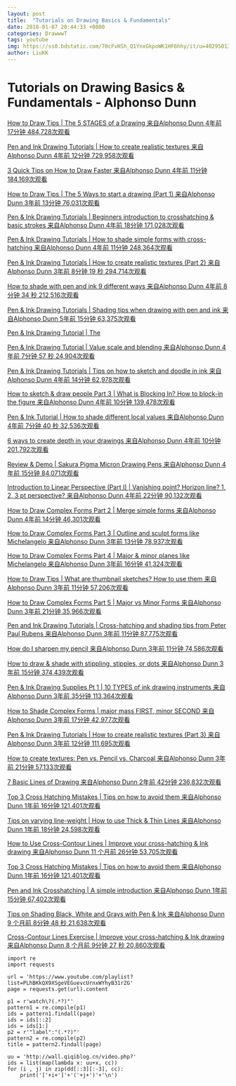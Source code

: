 ```yaml
---
layout: post
title:  "Tutorials on Drawing Basics & Fundamentals"
date: 2018-01-07 20:44:33 +0800
categories: DrawwwT
tags: youtube
img: https://ss0.bdstatic.com/70cFvHSh_Q1YnxGkpoWK1HF6hhy/it/u=4029501354,3595980838&fm=27&gp=0.jpg
author: LiuKK
---
```


# Tutorials on Drawing Basics & Fundamentals - Alphonso Dunn


[How to Draw Tips | The 5 STAGES of a Drawing 来自Alphonso Dunn 4年前 17分钟 484,728次观看](http://wall.qiqiblog.cn/video.php?v=HzydK56tr9U&index=1&list=PLhBKkQX9XSgeVEGuevcUrnxWYhyB31rZG)

[Pen and Ink Drawing Tutorials | How to create realistic textures 来自Alphonso Dunn 4年前 12分钟 729,958次观看](http://wall.qiqiblog.cn/video.php?v=smAJFoedfvE&index=2&list=PLhBKkQX9XSgeVEGuevcUrnxWYhyB31rZG)

[3 Quick Tips on How to Draw Faster 来自Alphonso Dunn 4年前 11分钟 184,169次观看](http://wall.qiqiblog.cn/video.php?v=aLxJItMVvf8&index=3&list=PLhBKkQX9XSgeVEGuevcUrnxWYhyB31rZG)

[How to Draw Tips | The 5 Ways to start a drawing (Part 1) 来自Alphonso Dunn 3年前 13分钟 76,031次观看](http://wall.qiqiblog.cn/video.php?v=_b8tg-COeDQ&index=4&list=PLhBKkQX9XSgeVEGuevcUrnxWYhyB31rZG)

[Pen & Ink Drawing Tutorials | Beginners introduction to crosshatching & basic strokes 来自Alphonso Dunn 4年前 18分钟 171,028次观看](http://wall.qiqiblog.cn/video.php?v=DtPS4Ei-MwE&index=5&list=PLhBKkQX9XSgeVEGuevcUrnxWYhyB31rZG)

[Pen & Ink Drawing Tutorials | How to shade simple forms with cross-hatching 来自Alphonso Dunn 4年前 11分钟 248,364次观看](http://wall.qiqiblog.cn/video.php?v=2lUL-3TvzxU&index=6&list=PLhBKkQX9XSgeVEGuevcUrnxWYhyB31rZG)

[Pen & Ink Drawing Tutorials | How to create realistic textures (Part 2) 来自Alphonso Dunn 3年前 8分钟 19 秒 294,714次观看](http://wall.qiqiblog.cn/video.php?v=j3INAHNlEWI&index=7&list=PLhBKkQX9XSgeVEGuevcUrnxWYhyB31rZG)

[How to shade with pen and ink 9 different ways 来自Alphonso Dunn 4年前 8分钟 34 秒 212,516次观看](http://wall.qiqiblog.cn/video.php?v=X6497XcnavY&index=8&list=PLhBKkQX9XSgeVEGuevcUrnxWYhyB31rZG)

[Pen & Ink Drawing Tutorials | Shading tips when drawing with pen and ink 来自Alphonso Dunn 5年前 15分钟 63,375次观看](http://wall.qiqiblog.cn/video.php?v=QHtDTfaDdgo&index=9&list=PLhBKkQX9XSgeVEGuevcUrnxWYhyB31rZG)

[Pen & Ink Drawing Tutorial | The ](http://wall.qiqiblog.cn/video.php?v=zI2fNfO8BBM&index=11&list=PLhBKkQX9XSgeVEGuevcUrnxWYhyB31rZG)

[Pen & Ink Drawing Tutorial | Value scale and blending 来自Alphonso Dunn 4年前 7分钟 57 秒 24,904次观看](http://wall.qiqiblog.cn/video.php?v=Neq67pjcgoE&index=12&list=PLhBKkQX9XSgeVEGuevcUrnxWYhyB31rZG)

[Pen & Ink Drawing Tutorials | Tips on how to sketch and doodle in ink 来自Alphonso Dunn 4年前 14分钟 62,978次观看](http://wall.qiqiblog.cn/video.php?v=CtkvB1MIx3U&index=13&list=PLhBKkQX9XSgeVEGuevcUrnxWYhyB31rZG)

[How to sketch & draw people Part 3 | What is Blocking In? How to block-in the figure 来自Alphonso Dunn 4年前 10分钟 139,478次观看](http://wall.qiqiblog.cn/video.php?v=TYS8jKu0xPE&index=14&list=PLhBKkQX9XSgeVEGuevcUrnxWYhyB31rZG)

[Pen & Ink Tutorial | How to shade different local values 来自Alphonso Dunn 4年前 7分钟 40 秒 32,536次观看](http://wall.qiqiblog.cn/video.php?v=_q70C8mpvVI&index=15&list=PLhBKkQX9XSgeVEGuevcUrnxWYhyB31rZG)

[6 ways to create depth in your drawings 来自Alphonso Dunn 4年前 10分钟 201,792次观看](http://wall.qiqiblog.cn/video.php?v=bieQn0L9ZaI&index=17&list=PLhBKkQX9XSgeVEGuevcUrnxWYhyB31rZG)

[Review & Demo | Sakura Pigma Micron Drawing Pens 来自Alphonso Dunn 4年前 15分钟 84,071次观看](http://wall.qiqiblog.cn/video.php?v=a_QgH44Kgsc&index=18&list=PLhBKkQX9XSgeVEGuevcUrnxWYhyB31rZG)

[Introduction to Linear Perspective (Part I) | Vanishing point? Horizon line? 1, 2, 3 pt perspective? 来自Alphonso Dunn 4年前 22分钟 90,132次观看](http://wall.qiqiblog.cn/video.php?v=4jmIXmZVuKI&index=19&list=PLhBKkQX9XSgeVEGuevcUrnxWYhyB31rZG)

[How to Draw Complex Forms Part 2 | Merge simple forms 来自Alphonso Dunn 4年前 14分钟 46,301次观看](http://wall.qiqiblog.cn/video.php?v=YyzlqbeZ0Ec&index=21&list=PLhBKkQX9XSgeVEGuevcUrnxWYhyB31rZG)

[How to Draw Complex Forms Part 3 | Outline and sculpt forms like Michelangelo 来自Alphonso Dunn 3年前 13分钟 78,937次观看](http://wall.qiqiblog.cn/video.php?v=PpnWYoQerag&index=22&list=PLhBKkQX9XSgeVEGuevcUrnxWYhyB31rZG)

[How to Draw Complex Forms Part 4 | Major & minor planes like Michelangelo 来自Alphonso Dunn 3年前 16分钟 41,324次观看](http://wall.qiqiblog.cn/video.php?v=qojDj9xP3rU&index=23&list=PLhBKkQX9XSgeVEGuevcUrnxWYhyB31rZG)

[How to Draw Tips | What are thumbnail sketches? How to use them 来自Alphonso Dunn 3年前 11分钟 57,206次观看](http://wall.qiqiblog.cn/video.php?v=UShPncjYYK0&index=24&list=PLhBKkQX9XSgeVEGuevcUrnxWYhyB31rZG)

[How to Draw Complex Forms Part 5 | Major vs Minor Forms 来自Alphonso Dunn 3年前 21分钟 35,966次观看](http://wall.qiqiblog.cn/video.php?v=SBvI0Zhw5ps&index=25&list=PLhBKkQX9XSgeVEGuevcUrnxWYhyB31rZG)

[Pen and Ink Drawing Tutorials | Cross-hatching and shading tips from Peter Paul Rubens 来自Alphonso Dunn 3年前 11分钟 87,775次观看](http://wall.qiqiblog.cn/video.php?v=hg5IaEQWmx0&index=26&list=PLhBKkQX9XSgeVEGuevcUrnxWYhyB31rZG)

[How do I sharpen my pencil 来自Alphonso Dunn 3年前 11分钟 74,586次观看](http://wall.qiqiblog.cn/video.php?v=YaZ13tStm0s&index=27&list=PLhBKkQX9XSgeVEGuevcUrnxWYhyB31rZG)

[How to draw & shade with stippling, stipples, or dots 来自Alphonso Dunn 3年前 15分钟 374,439次观看](http://wall.qiqiblog.cn/video.php?v=pE5JgjgOw7M&index=28&list=PLhBKkQX9XSgeVEGuevcUrnxWYhyB31rZG)

[Pen & Ink Drawing Supplies Pt 1 | 10 TYPES of ink drawing instruments 来自Alphonso Dunn 3年前 35分钟 113,364次观看](http://wall.qiqiblog.cn/video.php?v=9srD5CxeOWU&index=29&list=PLhBKkQX9XSgeVEGuevcUrnxWYhyB31rZG)

[How to Shade Complex Forms | major mass FIRST, minor SECOND 来自Alphonso Dunn 3年前 17分钟 42,977次观看](http://wall.qiqiblog.cn/video.php?v=XrdLhG55FC4&index=31&list=PLhBKkQX9XSgeVEGuevcUrnxWYhyB31rZG)

[Pen & Ink Drawing Tutorials | How to create realistic textures (Part 3) 来自Alphonso Dunn 3年前 12分钟 111,695次观看](http://wall.qiqiblog.cn/video.php?v=IP-yYa2eixA&index=32&list=PLhBKkQX9XSgeVEGuevcUrnxWYhyB31rZG)

[How to create textures: Pen vs. Pencil vs. Charcoal 来自Alphonso Dunn 3年前 21分钟 57,133次观看](http://wall.qiqiblog.cn/video.php?v=50cz7lMn5xw&index=33&list=PLhBKkQX9XSgeVEGuevcUrnxWYhyB31rZG)

[7 Basic Lines of Drawing 来自Alphonso Dunn 2年前 42分钟 236,832次观看](http://wall.qiqiblog.cn/video.php?v=8k1zbULdBRs&index=34&list=PLhBKkQX9XSgeVEGuevcUrnxWYhyB31rZG)

[Top 3 Cross Hatching Mistakes | Tips on how to avoid them 来自Alphonso Dunn 1年前 16分钟 121,401次观看](http://wall.qiqiblog.cn/video.php?v=G-279TvNv1A&index=35&list=PLhBKkQX9XSgeVEGuevcUrnxWYhyB31rZG)

[Tips on varying line-weight | How to use Thick & Thin Lines 来自Alphonso Dunn 1年前 18分钟 24,598次观看](http://wall.qiqiblog.cn/video.php?v=Q7c330ATRts&index=36&list=PLhBKkQX9XSgeVEGuevcUrnxWYhyB31rZG)

[How to Use Cross-Contour Lines | Improve your cross-hatching & Ink drawing 来自Alphonso Dunn 11 个月前 26分钟 53,705次观看](http://wall.qiqiblog.cn/video.php?v=qMo1C58KYqU&index=37&list=PLhBKkQX9XSgeVEGuevcUrnxWYhyB31rZG)

[Top 3 Cross Hatching Mistakes | Tips on how to avoid them 来自Alphonso Dunn 1年前 16分钟 121,401次观看](http://wall.qiqiblog.cn/video.php?v=G-279TvNv1A&index=38&list=PLhBKkQX9XSgeVEGuevcUrnxWYhyB31rZG)

[Pen and Ink Crosshatching | A simple introduction 来自Alphonso Dunn 1年前 15分钟 67,402次观看](http://wall.qiqiblog.cn/video.php?v=rIIpEuLxsiI&index=39&list=PLhBKkQX9XSgeVEGuevcUrnxWYhyB31rZG)

[Tips on Shading Black, White and Grays with Pen & Ink 来自Alphonso Dunn 9 个月前 8分钟 48 秒 21,638次观看](http://wall.qiqiblog.cn/video.php?v=RbJNmqTYtbw&index=40&list=PLhBKkQX9XSgeVEGuevcUrnxWYhyB31rZG)

[Cross-Contour Lines Exercise | Improve your cross-hatching & Ink drawing 来自Alphonso Dunn 8 个月前 9分钟 27 秒 20,860次观看](http://wall.qiqiblog.cn/video.php?v=255qesXttXA&index=41&list=PLhBKkQX9XSgeVEGuevcUrnxWYhyB31rZG)


```
import re
import requests

url = 'https://www.youtube.com/playlist?list=PLhBKkQX9XSgeVEGuevcUrnxWYhyB31rZG'
page = requests.get(url).content

p1 = r'watch\?(.*?)"'
pattern1 = re.compile(p1)
ids = pattern1.findall(page)
ids = ids[::2]
ids = ids[1:]
p2 = r'"label":"(.*?)"'
pattern2 = re.compile(p2)
title = pattern2.findall(page)

uu = 'http://wall.qiqiblog.cn/video.php?'
ids = list(map(lambda x: uu+x, cc))
for (i , j) in zip(dd[::3][:-3], cc):
    print('['+i+']'+'('+j+')'+'\n')
```

